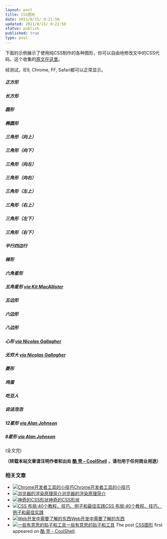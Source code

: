 ```yaml
---
layout: post
title: CSS图形
date: 2011/8/15/ 0:21:50
updated: 2011/8/15/ 0:21:50
status: publish
published: true
type: post
---
```



下面的示例展示了使用纯CSS制作的各种图形，你可以自由地修改文中的CSS代码。这个收集的[原文在这里](http://css-tricks.com/examples/ShapesOfCSS/?=derp)。


 经测试，IE9, Chrome, FF, Safari都可以正常显示。



##### 正方形






##### 长方形





 



##### 圆形






##### 椭圆形






##### 三角形（向上）






##### 三角形（向下）






##### 三角形（向左）






##### 三角形（向右）






##### 三角形（左上）






##### 三角形（右上）






##### 三角形（左下）






##### 三角形（右下）






##### 平行四边行






##### 梯形






##### 六角星形






##### 五角星形 [via Kit MacAllister](http://kitmacallister.com/2011/css-only-5-point-star/)






##### 五边形






##### 六边形





##### 八边形






##### 心形 [via Nicolas Gallagher](http://nicolasgallagher.com/)






##### 无穷大 [via Nicolas Gallagher](http://nicolasgallagher.com/)






##### 菱形






##### 鸡蛋






##### 吃豆人






##### 说话泡泡






##### 12星形 [via Alan Johnson](http://commondream.net/post/8848553728/pure-css-badges)






##### 8星形 [via Alan Johnson](http://commondream.net/post/8848553728/pure-css-badges)




(全文完)




**（转载本站文章请注明作者和出处 [酷 壳 – CoolShell](https://coolshell.cn/) ，请勿用于任何商业用途）**



### 相关文章

* [![Chrome开发者工具的小技巧](https://coolshell.cn/wp-content/uploads/2017/01/pretty-code-150x150.gif)](https://coolshell.cn/articles/17634.html)[Chrome开发者工具的小技巧](https://coolshell.cn/articles/17634.html)
* [![浏览器的渲染原理简介](https://coolshell.cn/wp-content/uploads/2013/05/Render-Process-150x150.jpg)](https://coolshell.cn/articles/9666.html)[浏览器的渲染原理简介](https://coolshell.cn/articles/9666.html)
* [![神奇的CSS形状 ](https://coolshell.cn/wp-content/plugins/wordpress-23-related-posts-plugin/static/thumbs/10.jpg)](https://coolshell.cn/articles/6913.html)[神奇的CSS形状](https://coolshell.cn/articles/6913.html)
* [![CSS 布局:40个教程、技巧、例子和最佳实践](https://coolshell.cn/wp-content/uploads/2012/03/css-layouts-150x150.gif)](https://coolshell.cn/articles/6840.html)[CSS 布局:40个教程、技巧、例子和最佳实践](https://coolshell.cn/articles/6840.html)
* [![Web开发中需要了解的东西](https://coolshell.cn/wp-content/plugins/wordpress-23-related-posts-plugin/static/thumbs/30.jpg)](https://coolshell.cn/articles/6043.html)[Web开发中需要了解的东西](https://coolshell.cn/articles/6043.html)
* [![一些有意思的贴子和工具](https://coolshell.cn/wp-content/plugins/wordpress-23-related-posts-plugin/static/thumbs/14.jpg)](https://coolshell.cn/articles/3903.html)[一些有意思的贴子和工具](https://coolshell.cn/articles/3903.html)
The post [CSS图形](https://coolshell.cn/articles/5164.html) first appeared on [酷 壳 - CoolShell](https://coolshell.cn).